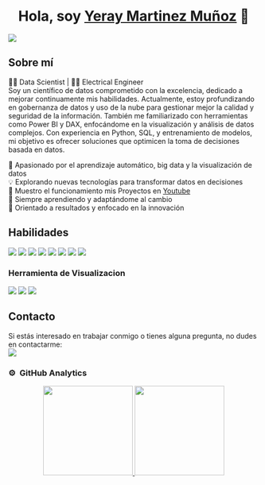 <div align="center">
<h1 aling="center"> Hola, soy <a href="https://www.linkedin.com/in/yeray-martinez-a35444248/"> Yeray Martinez Muñoz</a> 👋</h1>
</div>
<img src="https://i.imgur.com/ITzWwX3.jpeg">

## Sobre mí
👨‍💻 Data Scientist | 👷‍♂️ Electrical Engineer <br>
Soy un científico de datos comprometido con la excelencia, dedicado a mejorar continuamente mis habilidades. Actualmente, estoy profundizando en gobernanza de datos y uso de la nube para gestionar mejor la calidad y seguridad de la información. También me familiarizado con herramientas como Power BI y DAX, enfocándome en la visualización y análisis de datos complejos. Con experiencia en Python, SQL, y entrenamiento de modelos, mi objetivo es ofrecer soluciones que optimicen la toma de decisiones basada en datos.<br>

🚀 Apasionado por el aprendizaje automático, big data y la visualización de datos<br>
💡 Explorando nuevas tecnologías para transformar datos en decisiones<br> 
🎥 Muestro el funcionamiento mis Proyectos en [Youtube](https://www.youtube.com/@YerayMartinez-r7u)<br>
🌱 Siempre aprendiendo y adaptándome al cambio  
🎯 Orientado a resultados y enfocado en la innovación<br>  

## Habilidades
![](https://img.shields.io/badge/Data%20Science-yellow?style=for-the-badge&logo=dataiku)
![](https://img.shields.io/badge/Python-blue?style=for-the-badge&logo=python)
![](https://img.shields.io/badge/SQL-orange?style=for-the-badge&logo=sql)
![](https://img.shields.io/badge/Machine_Learning-brightgreen?style=for-the-badge&logo=scikit-learn)
![](https://img.shields.io/badge/tensorflow-yellow?style=for-the-badge&logo=tensorflow)
![](https://img.shields.io/badge/spacy-green?style=for-the-badge&logo=spacy)
![](https://img.shields.io/badge/Excel-green?style=for-the-badge&logo=microsoftexcel)
![](https://img.shields.io/badge/DAX-lightgrey?style=for-the-badge&logo=powerbi)
### Herramienta de Visualizacion 
![](https://img.shields.io/badge/PowerBI-yellow?style=for-the-badge&logo=powerbi)
![](https://img.shields.io/badge/Seaborn-orange?style=for-the-badge&logo=seaborn)
![](https://img.shields.io/badge/Matplotlib-green?style=for-the-badge&logo=matplotlib)



## Contacto
Si estás interesado en trabajar conmigo o tienes alguna pregunta, no dudes en contactarme:<br>
![](https://img.shields.io/badge/Email-yeraym21m%40gmail.com-lightgrey?style=for-the-badge&logo=gmail)

### ⚙️ &nbsp;GitHub Analytics

<p align="center">
<a href="https://github.com/yerayM21">
  <img height="180em" src="https://github-readme-stats-eight-theta.vercel.app/api?username=yerayM21&show_icons=true&theme=algolia&include_all_commits=true&count_private=true"/>
  <img height="180em" src="https://github-readme-stats-eight-theta.vercel.app/api/top-langs/?username=yerayM21&layout=compact&langs_count=8&theme=algolia"/>
</a>
</p>

